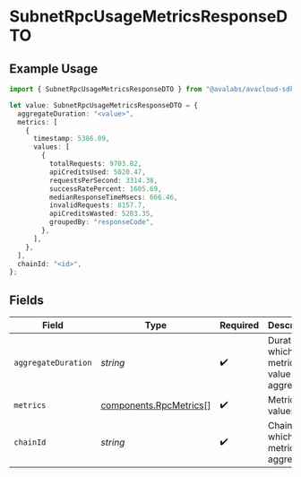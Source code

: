 # SubnetRpcUsageMetricsResponseDTO

## Example Usage

```typescript
import { SubnetRpcUsageMetricsResponseDTO } from "@avalabs/avacloud-sdk/models/components";

let value: SubnetRpcUsageMetricsResponseDTO = {
  aggregateDuration: "<value>",
  metrics: [
    {
      timestamp: 5386.09,
      values: [
        {
          totalRequests: 9703.82,
          apiCreditsUsed: 5020.47,
          requestsPerSecond: 3314.38,
          successRatePercent: 1605.69,
          medianResponseTimeMsecs: 666.46,
          invalidRequests: 8157.7,
          apiCreditsWasted: 5283.35,
          groupedBy: "responseCode",
        },
      ],
    },
  ],
  chainId: "<id>",
};
```

## Fields

| Field                                                            | Type                                                             | Required                                                         | Description                                                      |
| ---------------------------------------------------------------- | ---------------------------------------------------------------- | ---------------------------------------------------------------- | ---------------------------------------------------------------- |
| `aggregateDuration`                                              | *string*                                                         | :heavy_check_mark:                                               | Duration in which the metrics value is aggregated                |
| `metrics`                                                        | [components.RpcMetrics](../../models/components/rpcmetrics.md)[] | :heavy_check_mark:                                               | Metrics values                                                   |
| `chainId`                                                        | *string*                                                         | :heavy_check_mark:                                               | ChainId for which the metrics are aggregated                     |